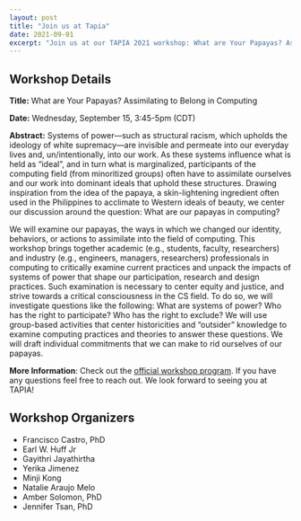 ```yaml
---
layout: post
title: "Join us at Tapia"
date: 2021-09-01
excerpt: "Join us at our TAPIA 2021 workshop: What are Your Papayas? Assimilating to Belong in Computing"
---
```


## Workshop Details
**Title:** What are Your Papayas? Assimilating to Belong in Computing

**Date:** Wednesday, September 15, 3:45-5pm (CDT)

**Abstract:** Systems of power—such as structural racism, which upholds the ideology of white supremacy—are invisible and permeate into our everyday lives and, un/intentionally, into our work. As these systems influence what is held as “ideal”, and in turn what is marginalized, participants of the computing field (from minoritized groups) often have to assimilate ourselves and our work into dominant ideals that uphold these structures. Drawing inspiration from the idea of the papaya, a skin-lightening ingredient often used in the Philippines to acclimate to Western ideals of beauty, we center our discussion around the question: What are our papayas in computing?

We will examine our papayas, the ways in which we changed our identity, behaviors, or actions to assimilate into the field of computing. This workshop brings together academic (e.g., students, faculty, researchers) and industry (e.g., engineers, managers, researchers) professionals in computing to critically examine current practices and unpack the impacts of systems of power that shape our participation, research and design practices. Such examination is necessary to center equity and justice, and strive towards a critical consciousness in the CS field. To do so, we will investigate questions like the following: What are systems of power? Who has the right to participate? Who has the right to exclude? We will use group-based activities that center historicities and “outsider” knowledge to examine computing practices and theories to answer these questions. We will draft individual commitments that we can make to rid ourselves of our papayas.

**More Information**: Check out the [official workshop program](https://tapiaconference.cmd-it.org/attend/presentation/?id=acad121&sess=sess197). If you have any questions feel free to reach out. We look forward to seeing you at TAPIA!

## Workshop Organizers
- Francisco Castro, PhD
- Earl W. Huff Jr
- Gayithri Jayathirtha
- Yerika Jimenez
- Minji Kong
- Natalie Araujo Melo
- Amber Solomon, PhD
- Jennifer Tsan, PhD